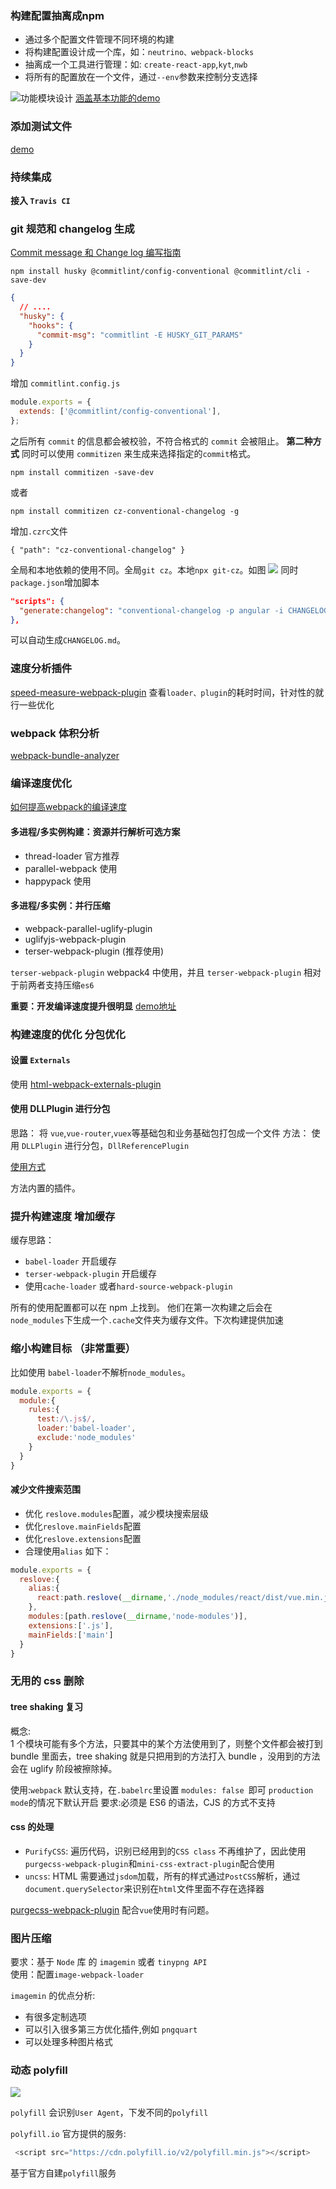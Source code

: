 
### 构建配置抽离成npm
* 通过多个配置文件管理不同环境的构建
* 将构建配置设计成一个库，如：`neutrino、webpack-blocks`
* 抽离成一个工具进行管理：如: `create-react-app`,`kyt`,`nwb`
* 将所有的配置放在一个文件，通过`--env`参数来控制分支选择

![功能模块设计](./功能模块设计.png)
[涵盖基本功能的demo](https://github.com/xiaopingbuxiao/webpack/tree/master/my-project)


### 添加测试文件

[demo](https://github.com/xiaopingbuxiao/webpack/tree/master/my-project02)


### 持续集成

**接入 `Travis CI`**


### git 规范和 changelog 生成

[Commit message 和 Change log 编写指南](https://www.ruanyifeng.com/blog/2016/01/commit_message_change_log.html)

```shell
npm install husky @commitlint/config-conventional @commitlint/cli -save-dev
```
```json package.json
{
  // ....
  "husky": {
    "hooks": {
      "commit-msg": "commitlint -E HUSKY_GIT_PARAMS"
    }
  }
}
```

增加 `commitlint.config.js` 
```js
module.exports = {
  extends: ['@commitlint/config-conventional'],
};
```
之后所有 `commit` 的信息都会被校验，不符合格式的 `commit` 会被阻止。
**第二种方式**
同时可以使用 `commitizen` 来生成来选择指定的`commit`格式。
```shell
npm install commitizen -save-dev
```
或者 
```
npm install commitizen cz-conventional-changelog -g
```
增加`.czrc`文件
```
{ "path": "cz-conventional-changelog" }
```
全局和本地依赖的使用不同。全局`git cz`。本地`npx git-cz`。如图
![](./git.png)
同时`package.json`增加脚本
```json package.json
"scripts": {
  "generate:changelog": "conventional-changelog -p angular -i CHANGELOG.md -s"
},
```
可以自动生成`CHANGELOG.md`。


### 速度分析插件
[speed-measure-webpack-plugin](https://www.npmjs.com/package/speed-measure-webpack-plugin)
查看`loader、plugin`的耗时时间，针对性的就行一些优化


### webpack 体积分析
[webpack-bundle-analyzer](https://www.npmjs.com/package/webpack-bundle-analyzer)


### 编译速度优化
[如何提高webpack的编译速度](https://github.com/ly2011/blog/issues/44)

#### 多进程/多实例构建：资源并行解析可选方案
* thread-loader 官方推荐
* parallel-webpack 使用
* happypack 使用

#### 多进程/多实例：并行压缩
* webpack-parallel-uglify-plugin 
* uglifyjs-webpack-plugin
* terser-webpack-plugin (推荐使用)

`terser-webpack-plugin` webpack4 中使用，并且 `terser-webpack-plugin` 相对于前两者支持压缩`es6`



**重要：开发编译速度提升很明显**
[demo地址](https://github.com/xiaopingbuxiao/webpack/tree/master/my-project02)


### 构建速度的优化 分包优化 

####  设置 `Externals` 
使用 [html-webpack-externals-plugin](https://www.npmjs.com/package/html-webpack-externals-plugin)

#### 使用 DLLPlugin 进行分包
思路： 将 `vue`,`vue-router`,`vuex`等基础包和业务基础包打包成一个文件 
方法： 使用 `DLLPlugin` 进行分包，`DllReferencePlugin`

[使用方式](https://webpack.docschina.org/plugins/dll-plugin/)

方法内置的插件。 


### 提升构建速度 增加缓存
缓存思路：
* `babel-loader` 开启缓存
* `terser-webpack-plugin` 开启缓存
* 使用`cache-loader` 或者`hard-source-webpack-plugin`

所有的使用配置都可以在 npm 上找到。
他们在第一次构建之后会在`node_modules`下生成一个`.cache`文件夹为缓存文件。下次构建提供加速


### 缩小构建目标 （**非常重要**）

比如使用 `babel-loader`不解析`node_modules`。
```js
module.exports = {
  module:{
    rules:{
      test:/\.js$/,
      loader:'babel-loader',
      exclude:'node_modules'
    }
  }
}
```
#### 减少文件搜索范围
* 优化 `reslove.modules`配置，减少模块搜索层级
* 优化`reslove.mainFields`配置
* 优化`reslove.extensions`配置
* 合理使用`alias`
如下：
```js
module.exports = {
  reslove:{
    alias:{
      react:path.reslove(__dirname,'./node_modules/react/dist/vue.min.js')
    },
    modules:[path.reslove(__dirname,'node-modules')],
    extensions:['.js'],
    mainFields:['main']
  }
}
```


### 无用的 css 删除

#### tree shaking 复习
概念:     
1 个模块可能有多个方法，只要其中的某个方法使用到了，则整个文件都会被打到 bundle 里面去，tree shaking 就是只把用到的方法打入 bundle ，没用到的方法会在 uglify 阶段被擦除掉。

使用:`webpack` 默认支持，在` .babelrc `里设置 `modules: false `即可  `production mode`的情况下默认开启
要求:必须是 ES6 的语法，CJS 的方式不支持


#### css 的处理

* `PurifyCSS`: 遍历代码，识别已经用到的`CSS class` 不再维护了，因此使用`purgecss-webpack-plugin`和`mini-css-extract-plugin`配合使用
* `uncss`: HTML 需要通过`jsdom`加载，所有的样式通过`PostCSS`解析，通过`document.querySelector`来识别在`html`文件里面不存在选择器


[purgecss-webpack-plugin](https://www.npmjs.com/package/purgecss-webpack-plugin) 配合`vue`使用时有问题。



### 图片压缩
要求：基于 `Node` 库 的 `imagemin` 或者 `tinypng API`      
使用：配置`image-webpack-loader`   

`imagemin` 的优点分析:
* 有很多定制选项
* 可以引入很多第三方优化插件,例如 `pngquart`
* 可以处理多种图片格式


### 动态 polyfill

![](./动态polyfill.png)

`polyfill` 会识别`User Agent`，下发不同的`polyfill`

`polyfill.io` 官方提供的服务:
```js
 <script src="https://cdn.polyfill.io/v2/polyfill.min.js"></script>
```
基于官方自建`polyfill`服务

